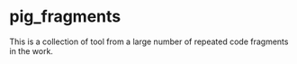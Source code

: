 # pig_fragments
This is a collection of tool from a large number of repeated code fragments in the work.
